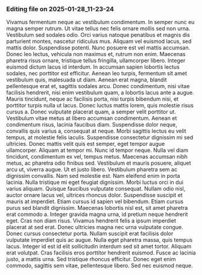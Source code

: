 

### Editing file on 2025-01-28_11-23-24

Vivamus fermentum neque ac vestibulum condimentum. In semper nunc eu magna semper rutrum. Ut vitae tellus nec felis ornare mollis sed non urna. Vestibulum sed sodales odio. Orci varius natoque penatibus et magnis dis parturient montes, nascetur ridiculus mus. Aliquam vel euismod lacus, sed mattis dolor. Suspendisse potenti. Nunc posuere est vel mattis accumsan. Donec leo lectus, vehicula non maximus et, rutrum non enim. Maecenas pharetra risus ornare, tristique tellus fringilla, ullamcorper libero. Integer euismod dictum lacus id interdum.
In accumsan sapien lobortis lectus sodales, nec porttitor est efficitur. Aenean leo turpis, fermentum sit amet vestibulum quis, malesuada ut diam. Aenean erat magna, blandit pellentesque erat et, sagittis sodales arcu. Donec condimentum, nisi vitae facilisis hendrerit, nisi enim vestibulum quam, a lobortis lacus ante a augue. Mauris tincidunt, neque ac facilisis porta, nisi turpis bibendum nisi, et porttitor turpis nulla ut lacus. Donec luctus mattis lorem, quis molestie risus cursus a. Donec vulputate placerat quam, a semper velit porttitor ut. Vestibulum vitae metus at libero accumsan condimentum. Aenean et condimentum risus, lacinia faucibus diam. Suspendisse dolor neque, convallis quis varius a, consequat at neque. Morbi sagittis lectus eu velit tempus, at molestie felis iaculis. Suspendisse consectetur dignissim mi sed ultricies. Donec mattis velit quis est semper, eget tempor augue ullamcorper.
Aliquam at tempor mi. Nunc id tempor neque. Nulla vel diam tincidunt, condimentum ex vel, tempus metus. Maecenas accumsan nibh metus, ac pharetra odio finibus sed. Vestibulum et mauris posuere, aliquet arcu ut, viverra augue. Ut et justo libero. Vestibulum pharetra sem ac dignissim convallis. Nam sed molestie est. Nam eleifend enim in porta lacinia. Nulla tristique mi eget feugiat dignissim. Morbi luctus orci in dui varius aliquam. Quisque faucibus vulputate consequat.
Nullam odio nisl, auctor ornare lacus vel, ultrices rhoncus dolor. Suspendisse suscipit et mauris at imperdiet. Etiam cursus id sapien vel bibendum. Etiam cursus purus sed blandit dignissim. Maecenas lobortis nisl est, sit amet pharetra erat commodo a. Integer gravida magna urna, id pretium neque hendrerit eget. Cras non diam risus. Vivamus hendrerit felis a ipsum imperdiet placerat at sed erat. Donec ultricies magna nec urna vulputate congue.
Donec cursus consectetur porta. Nullam suscipit erat facilisis dolor vulputate imperdiet quis ac augue. Nulla eget pharetra massa, quis tempus lacus. Integer id est id elit sollicitudin interdum sed sit amet tortor. Aliquam erat volutpat. Cras facilisis eros porttitor hendrerit euismod. Fusce ac lacinia justo, a mattis urna. Sed tristique rhoncus efficitur. Donec eget enim commodo, sagittis sem vitae, pellentesque libero. Sed nec euismod neque.


